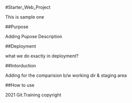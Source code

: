 #Starter_Web_Project

This is sample one

##Purpose

Adding Pupose Description

##Deployment

what we do exactly in deployment?

##Intorduction

Adding for the comparision b/w working dir & staging area

##How to use

2021 Git.Training copyright